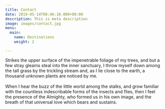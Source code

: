 ```yaml
---
title: Contact
date: 2019-05-14T08:46:10.000+00:00
description: This is meta description
image: images/contact.jpg
menu:
  main:
    name: Destinations
    weight: 2

---
```

Strikes the upper surface of the impenetrable foliage of my trees, and but a few stray gleams steal into the inner sanctuary, I throw myself down among the tall grass by the trickling stream and, as I lie close to the earth, a thousand unknown plants are noticed by me.<br><br>When I hear the buzz of the little world among the stalks, and grow familiar with the countless indescribable forms of the insects and flies, then I feel the presence of the Almighty, who formed us in his own image, and the breath of that universal love which bears and sustains.